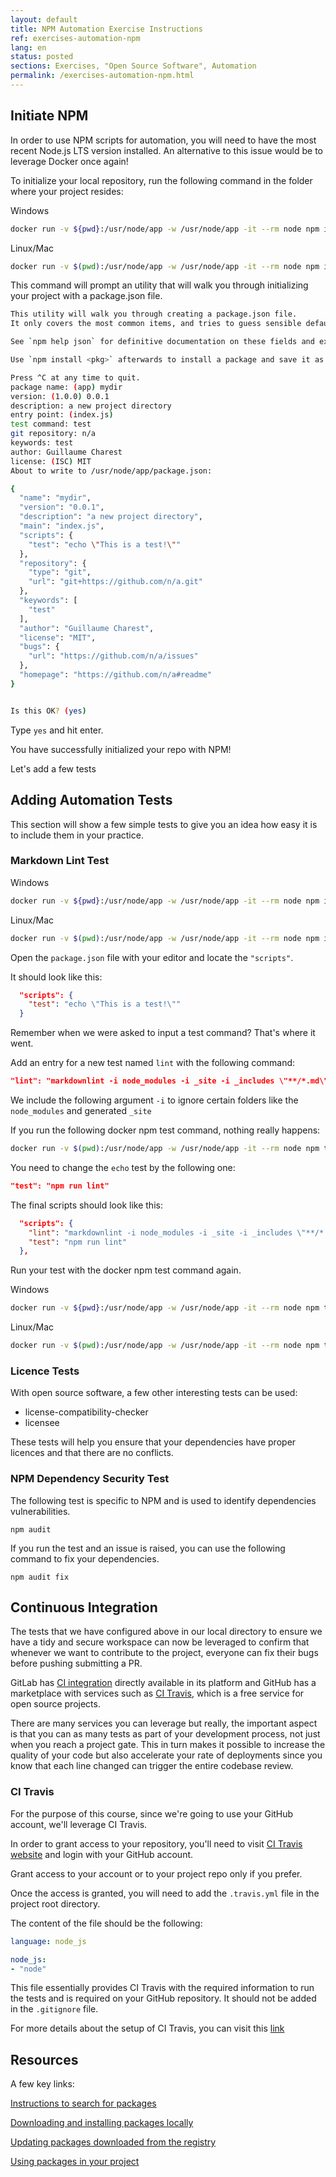 ```yaml
---
layout: default
title: NPM Automation Exercise Instructions
ref: exercises-automation-npm
lang: en
status: posted
sections: Exercises, "Open Source Software", Automation
permalink: /exercises-automation-npm.html
---
```


## Initiate NPM

In order to use NPM scripts for automation, you will need to have the most recent Node.js LTS version installed. An alternative to this issue would be to leverage Docker once again!

To initialize your local repository, run the following command in the folder where your project resides:

Windows

```bash
docker run -v ${pwd}:/usr/node/app -w /usr/node/app -it --rm node npm init
```

Linux/Mac

```bash
docker run -v $(pwd):/usr/node/app -w /usr/node/app -it --rm node npm init
```

This command will prompt an utility that will walk you through initializing your project with a package.json file.

```bash
This utility will walk you through creating a package.json file.
It only covers the most common items, and tries to guess sensible defaults.

See `npm help json` for definitive documentation on these fields and exactly what they do.

Use `npm install <pkg>` afterwards to install a package and save it as a dependency in the package.json file.

Press ^C at any time to quit.
package name: (app) mydir
version: (1.0.0) 0.0.1
description: a new project directory
entry point: (index.js)
test command: test
git repository: n/a
keywords: test
author: Guillaume Charest
license: (ISC) MIT
About to write to /usr/node/app/package.json:

{
  "name": "mydir",
  "version": "0.0.1",
  "description": "a new project directory",
  "main": "index.js",
  "scripts": {
    "test": "echo \"This is a test!\""
  },
  "repository": {
    "type": "git",
    "url": "git+https://github.com/n/a.git"
  },
  "keywords": [
    "test"
  ],
  "author": "Guillaume Charest",
  "license": "MIT",
  "bugs": {
    "url": "https://github.com/n/a/issues"
  },
  "homepage": "https://github.com/n/a#readme"
}


Is this OK? (yes)
```

Type `yes` and hit enter.

You have successfully initialized your repo with NPM!

Let's add a few tests

## Adding Automation Tests

This section will show a few simple tests to give you an idea how easy it is to include them in your practice.

### Markdown Lint Test

Windows

```bash
docker run -v ${pwd}:/usr/node/app -w /usr/node/app -it --rm node npm install markdown-cli
```

Linux/Mac

```bash
docker run -v $(pwd):/usr/node/app -w /usr/node/app -it --rm node npm install markdown-cli
```

Open the `package.json` file with your editor and locate the `"scripts"`.

It should look like this:

```json
  "scripts": {
    "test": "echo \"This is a test!\""
  }
```

Remember when we were asked to input a test command?
That's where it went.

Add an entry for a new test named `lint` with the following command:

```json
"lint": "markdownlint -i node_modules -i _site -i _includes \"**/*.md\""
```

We include the following argument `-i` to ignore certain folders like the `node_modules` and generated `_site`

If you run the following docker npm test command, nothing really happens:

```bash
docker run -v $(pwd):/usr/node/app -w /usr/node/app -it --rm node npm test
```

You need to change the `echo` test by the following one:

```json
"test": "npm run lint"
```

The final scripts should look like this:

```json
  "scripts": {
    "lint": "markdownlint -i node_modules -i _site -i _includes \"**/*.md\"",
    "test": "npm run lint"
  },
```

Run your test with the docker npm test command again.

Windows

```bash
docker run -v ${pwd}:/usr/node/app -w /usr/node/app -it --rm node npm test
```

Linux/Mac

```bash
docker run -v $(pwd):/usr/node/app -w /usr/node/app -it --rm node npm test
```

### Licence Tests

With open source software, a few other interesting tests can be used:

- license-compatibility-checker
- licensee

These tests will help you ensure that your dependencies have proper licences and that there are no conflicts.

### NPM Dependency Security Test

The following test is specific to NPM and is used to identify dependencies vulnerabilities.

`npm audit`

If you run the test and an issue is raised, you can use the following command to fix your dependencies.

`npm audit fix`

## Continuous Integration

The tests that we have configured above in our local directory to ensure we have a tidy and secure workspace can now be leveraged to confirm that whenever we want to contribute to the project, everyone can fix their bugs before pushing submitting a PR.

GitLab has [CI integration](https://about.gitlab.com/product/continuous-integration/) directly available in its platform and GitHub has a marketplace with services such as [CI Travis](https://travis-ci.com/), which is a free service for open source projects.

There are many services you can leverage but really, the important aspect is that you can as many tests as part of your development process, not just when you reach a project gate.
This in turn makes it possible to increase the quality of your code but also accelerate your rate of deployments since you know that each line changed can trigger the entire codebase review.

### CI Travis

For the purpose of this course, since we're going to use your GitHub account, we'll leverage CI Travis.

In order to grant access to your repository, you'll need to visit [CI Travis website](https://travis-ci.com/) and login with your GitHub account.

Grant access to your account or to your project repo only if you prefer.

Once the access is granted, you will need to add the `.travis.yml` file in the project root directory.

The content of the file should be the following:

```yaml
language: node_js

node_js:
- "node"
```

This file essentially provides CI Travis with the required information to run the tests and is required on your GitHub repository.
It should not be added in the `.gitignore` file.

For more details about the setup of CI Travis, you can visit this [link](https://docs.travis-ci.com/user/tutorial/#to-get-started-with-travis-ci)

## Resources

A few key links:

[Instructions to search for packages](https://docs.npmjs.com/searching-for-and-choosing-packages-to-download)

[Downloading and installing packages locally](https://docs.npmjs.com/downloading-and-installing-packages-locally)

[Updating packages downloaded from the registry](https://docs.npmjs.com/updating-packages-downloaded-from-the-registry)

[Using packages in your project](https://docs.npmjs.com/using-npm-packages-in-your-projects)
